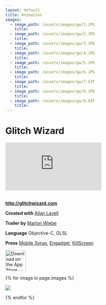 ```yaml
---
layout: default
title: Animation
images:
  - image_path: /assets/images/gw/1.JPG
    title:
  - image_path: /assets/images/gw/2.JPG
    title:
  - image_path: /assets/images/gw/3.JPG
    title:
  - image_path: /assets/images/gw/4.JPG
    title:
  - image_path: /assets/images/gw/5.JPG
    title:
  - image_path: /assets/images/gw/6.JPG
    title:
  - image_path: /assets/images/gw/7.GIF
    title:
  - image_path: /assets/images/gw/8.JPG
    title:
  - image_path: /assets/images/gw/9.GIF
    title:
---
```


<head>
  <link rel="stylesheet" href="{{absolute_url}}/assets/css/video.css">
  <link rel="stylesheet" href="{{absolute_url}}/assets/css/gallery.css">
  <link href="{{absolute_url}}/assets/css/lightbox.min.css" rel="stylesheet" />
</head>

# Glitch Wizard

<div class="videocontainer">
<iframe src="https://www.youtube.com/embed/brfIMK-GpmI?rel=0" frameborder="0" allow="autoplay; encrypted-media" allowfullscreen  class="video"></iframe>
</div>

<br>

<b><a href="http://glitchwizard.com">
http://glitchwizard.com
</a></b>

**Created with** [Allan Lavell](http://lavell.xyz)

**Trailer by** [Marlon Wiebe](http://mwiebe.com/)

**Language** Objective-C, GLSL

**Press** [Mobile Syrup](https://mobilesyrup.com/2015/04/20/glitch-wizard-makes-beautiful-gifs-out-of-the-worlds-coding-errors/), [Engadget](https://www.engadget.com/2014/09/05/glitch-wizard-is-a-fun-way-to-make-glitchy-images-and-animation), [KillScreen](https://killscreen.com/previously/articles/glitch-wizard-makes-corrupting-media-as-easy-as-applying-instagram-filters/)

<a href="https://itunes.apple.com/app/id904640439">
<img src="{{absolute_url}}/assets/appstore.svg" height="64" alt="Download on the App Store"/>
</a>

<div class="gallery">

{% for image in page.images %}

  <a href="{{absolute_url}}{{ image.image_path }}" data-lightbox="glitch"><img src="{{absolute_url}}{{ image.image_path }}"> </a>

{% endfor %}

</div>

<script src="{{absolute_url}}/assets/js/lightbox-plus-jquery.min.js"></script>

